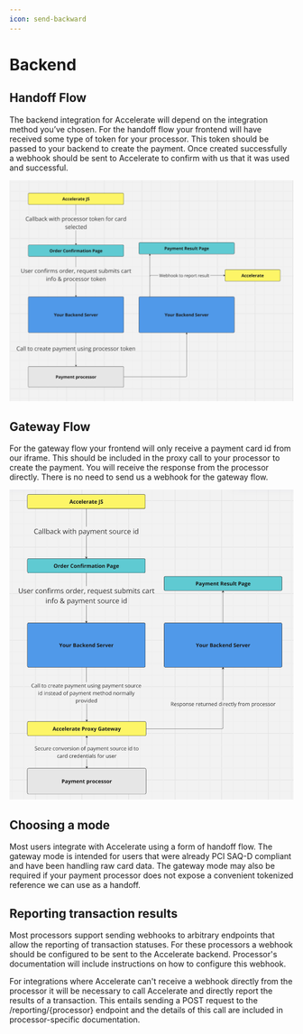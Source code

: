 ```yaml
---
icon: send-backward
---
```


# Backend

## Handoff Flow

The backend integration for Accelerate will depend on the integration method you’ve chosen. For the handoff flow your frontend will have received some type of token for your processor. This token should be passed to your backend to create the payment. Once created successfully a webhook should be sent to Accelerate to confirm with us that it was used and successful.

![Handoff flow](../handoff_detail.png)

## Gateway Flow

For the gateway flow your frontend will only receive a payment card id from our iframe. This should be included in the proxy call to your processor to create the payment. You will receive the response from the processor directly. There is no need to send us a webhook for the gateway flow.

![Gateway flow](../gateway_detail.png)

## Choosing a mode

Most users integrate with Accelerate using a form of handoff flow. The gateway mode is intended for users that were already PCI SAQ-D compliant and have been handling raw card data. The gateway mode may also be required if your payment processor does not expose a convenient tokenized reference we can use as a handoff.

## Reporting transaction results

Most processors support sending webhooks to arbitrary endpoints that allow the reporting of transaction statuses. For these processors a webhook should be configured to be sent to the Accelerate backend. Processor's documentation will include instructions on how to configure this webhook.

For integrations where Accelerate can't receive a webhook directly from the processor it will be necessary to call Accelerate and directly report the results of a transaction. This entails sending a POST request to the /reporting/{processor} endpoint and the details of this call are included in processor-specific documentation.
